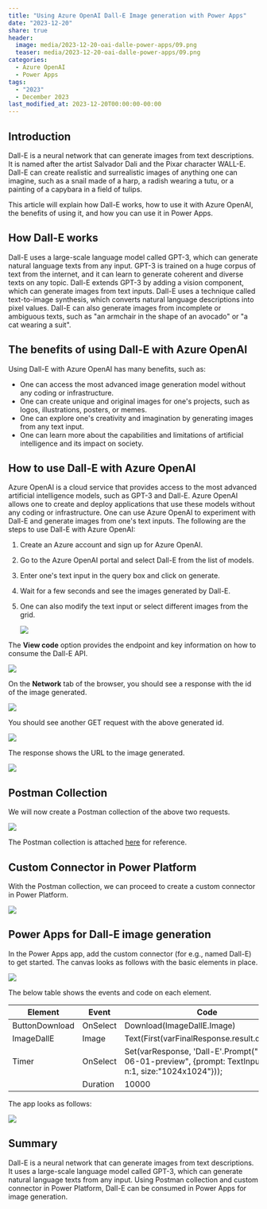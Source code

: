 ```yaml
---
title: "Using Azure OpenAI Dall-E Image generation with Power Apps"
date: "2023-12-20"
share: true
header:
  image: media/2023-12-20-oai-dalle-power-apps/09.png
  teaser: media/2023-12-20-oai-dalle-power-apps/09.png
categories:
  - Azure OpenAI
  - Power Apps
tags:
  - "2023"
  - December 2023
last_modified_at: 2023-12-20T00:00:00-00:00
---
```

## Introduction

Dall-E is a neural network that can generate images from text descriptions. It is named after the artist Salvador Dali and the Pixar character WALL-E. Dall-E can create realistic and surrealistic images of anything one can imagine, such as a snail made of a harp, a radish wearing a tutu, or a painting of a capybara in a field of tulips.

This article will explain how Dall-E works, how to use it with Azure OpenAI, the benefits of using it, and how you can use it in Power Apps.


## How Dall-E works

Dall-E uses a large-scale language model called GPT-3, which can generate natural language texts from any input. GPT-3 is trained on a huge corpus of text from the internet, and it can learn to generate coherent and diverse texts on any topic. Dall-E extends GPT-3 by adding a vision component, which can generate images from text inputs. Dall-E uses a technique called text-to-image synthesis, which converts natural language descriptions into pixel values. Dall-E can also generate images from incomplete or ambiguous texts, such as "an armchair in the shape of an avocado" or "a cat wearing a suit".


## The benefits of using Dall-E with Azure OpenAI

Using Dall-E with Azure OpenAI has many benefits, such as:

- One can access the most advanced image generation model without any coding or infrastructure.
- One can create unique and original images for one's projects, such as logos, illustrations, posters, or memes.
- One can explore one's creativity and imagination by generating images from any text input.
- One can learn more about the capabilities and limitations of artificial intelligence and its impact on society.


## How to use Dall-E with Azure OpenAI

Azure OpenAI is a cloud service that provides access to the most advanced artificial intelligence models, such as GPT-3 and Dall-E. Azure OpenAI allows one to create and deploy applications that use these models without any coding or infrastructure. One can use Azure OpenAI to experiment with Dall-E and generate images from one's text inputs. The following are the steps to use Dall-E with Azure OpenAI:

1. Create an Azure account and sign up for Azure OpenAI.
2. Go to the Azure OpenAI portal and select Dall-E from the list of models.
3. Enter one's text input in the query box and click on generate.
4. Wait for a few seconds and see the images generated by Dall-E.
5. One can also modify the text input or select different images from the grid.

    ![](/media/2023-12-20-oai-dalle-power-apps/01.png)

The **View code** option provides the endpoint and key information on how to consume the Dall-E API.

![](/media/2023-12-20-oai-dalle-power-apps/02.png)

On the **Network** tab of the browser, you should see a response with the id of the image generated.

![](/media/2023-12-20-oai-dalle-power-apps/03.png)

You should see another GET request with the above generated id.

![](/media/2023-12-20-oai-dalle-power-apps/04.png)

The response shows the URL to the image generated.

![](/media/2023-12-20-oai-dalle-power-apps/05.png)


## Postman Collection

We will now create a Postman collection of the above two requests.

![](/media/2023-12-20-oai-dalle-power-apps/06.png)

The Postman collection is attached [here](/media/2023-12-20-oai-dalle-power-apps/Dall-E.postman_collection.json) for reference.


## Custom Connector in Power Platform

With the Postman collection, we can proceed to create a custom connector in Power Platform.

![](/media/2023-12-20-oai-dalle-power-apps/07.png)


## Power Apps for Dall-E image generation

In the Power Apps app, add the custom connector (for e.g., named Dall-E) to get started. The canvas looks as follows with the basic elements in place.

![](/media/2023-12-20-oai-dalle-power-apps/08.png)

The below table shows the events and code on each element.

| **Element** | **Event** | **Code** |
| --- | --- | --- |
| ButtonDownload | OnSelect | Download(ImageDallE.Image) |
| ImageDallE | Image | Text(First(varFinalResponse.result.data).url) |
| Timer | OnSelect | Set(varResponse, 'Dall-E'.Prompt("2023-06-01-preview", {prompt: TextInput.Text, n:1, size:"1024x1024"})); |
| | Duration | 10000 |

The app looks as follows:

![](/media/2023-12-20-oai-dalle-power-apps/09.png)


## Summary

Dall-E is a neural network that can generate images from text descriptions. It uses a large-scale language model called GPT-3, which can generate natural language texts from any input. Using Postman collection and custom connector in Power Platform, Dall-E can be consumed in Power Apps for image generation.
